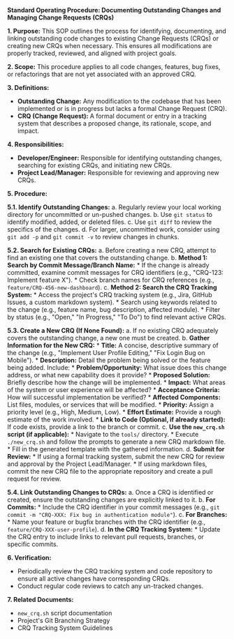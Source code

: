 **Standard Operating Procedure: Documenting Outstanding Changes and Managing Change Requests (CRQs)**

**1. Purpose:**
This SOP outlines the process for identifying, documenting, and linking outstanding code changes to existing Change Requests (CRQs) or creating new CRQs when necessary. This ensures all modifications are properly tracked, reviewed, and aligned with project goals.

**2. Scope:**
This procedure applies to all code changes, features, bug fixes, or refactorings that are not yet associated with an approved CRQ.

**3. Definitions:**
*   **Outstanding Change:** Any modification to the codebase that has been implemented or is in progress but lacks a formal Change Request (CRQ).
*   **CRQ (Change Request):** A formal document or entry in a tracking system that describes a proposed change, its rationale, scope, and impact.

**4. Responsibilities:**
*   **Developer/Engineer:** Responsible for identifying outstanding changes, searching for existing CRQs, and initiating new CRQs.
*   **Project Lead/Manager:** Responsible for reviewing and approving new CRQs.

**5. Procedure:**

**5.1. Identify Outstanding Changes:**
    a.  Regularly review your local working directory for uncommitted or un-pushed changes.
    b.  Use `git status` to identify modified, added, or deleted files.
    c.  Use `git diff` to review the specifics of the changes.
    d.  For larger, uncommitted work, consider using `git add -p` and `git commit -v` to review changes in chunks.

**5.2. Search for Existing CRQs:**
    a.  Before creating a new CRQ, attempt to find an existing one that covers the outstanding change.
    b.  **Method 1: Search by Commit Message/Branch Name:**
        *   If the change is already committed, examine commit messages for CRQ identifiers (e.g., "CRQ-123: Implement feature X").
        *   Check branch names for CRQ references (e.g., `feature/CRQ-456-new-dashboard`).
    c.  **Method 2: Search the CRQ Tracking System:**
        *   Access the project's CRQ tracking system (e.g., Jira, GitHub Issues, a custom markdown system).
        *   Search using keywords related to the change (e.g., feature name, bug description, affected module).
        *   Filter by status (e.g., "Open," "In Progress," "To Do") to find relevant active CRQs.

**5.3. Create a New CRQ (If None Found):**
    a.  If no existing CRQ adequately covers the outstanding change, a new one must be created.
    b.  **Gather Information for the New CRQ:**
        *   **Title:** A concise, descriptive summary of the change (e.g., "Implement User Profile Editing," "Fix Login Bug on Mobile").
        *   **Description:** Detail the problem being solved or the feature being added. Include:
            *   **Problem/Opportunity:** What issue does this change address, or what new capability does it provide?
            *   **Proposed Solution:** Briefly describe how the change will be implemented.
            *   **Impact:** What areas of the system or user experience will be affected?
            *   **Acceptance Criteria:** How will successful implementation be verified?
        *   **Affected Components:** List files, modules, or services that will be modified.
        *   **Priority:** Assign a priority level (e.g., High, Medium, Low).
        *   **Effort Estimate:** Provide a rough estimate of the work involved.
        *   **Link to Code (Optional, if already started):** If code exists, provide a link to the branch or commit.
    c.  **Use the `new_crq.sh` script (if applicable):**
        *   Navigate to the `tools/` directory.
        *   Execute `./new_crq.sh` and follow the prompts to generate a new CRQ markdown file.
        *   Fill in the generated template with the gathered information.
    d.  **Submit for Review:**
        *   If using a formal tracking system, submit the new CRQ for review and approval by the Project Lead/Manager.
        *   If using markdown files, commit the new CRQ file to the appropriate repository and create a pull request for review.

**5.4. Link Outstanding Changes to CRQs:**
    a.  Once a CRQ is identified or created, ensure the outstanding changes are explicitly linked to it.
    b.  **For Commits:**
        *   Include the CRQ identifier in your commit messages (e.g., `git commit -m "CRQ-XXX: Fix bug in authentication module"`).
    c.  **For Branches:**
        *   Name your feature or bugfix branches with the CRQ identifier (e.g., `feature/CRQ-XXX-user-profile`).
    d.  **In the CRQ Tracking System:**
        *   Update the CRQ entry to include links to relevant pull requests, branches, or specific commits.

**6. Verification:**
*   Periodically review the CRQ tracking system and code repository to ensure all active changes have corresponding CRQs.
*   Conduct regular code reviews to catch any un-tracked changes.

**7. Related Documents:**
*   `new_crq.sh` script documentation
*   Project's Git Branching Strategy
*   CRQ Tracking System Guidelines
